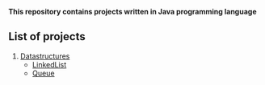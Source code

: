 **This repository contains projects written in Java programming language**

## List of projects ##
1. [Datastructures](https://github.com/yashshah03/Java/tree/LinkedList/DataStructures)
    - [LinkedList](https://github.com/yashshah03/Java/tree/LinkedList/DataStructures/LinkedList)
    - [Queue](https://github.com/yashshah03/Java/tree/Queue/DataStructures/Queue)
